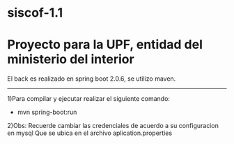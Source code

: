 # siscof-1.1
Proyecto para la UPF, entidad del ministerio del interior
==========

El back es realizado en spring boot 2.0.6, se utilizo maven.

--------------------

1)Para compilar y ejecutar realizar el siguiente comando:

+ mvn spring-boot:run

2)Obs: Recuerde cambiar las credenciales de acuerdo a su configuracion en mysql
Que se ubica en el archivo aplication.properties
